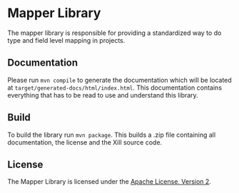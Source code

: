 # Mapper Library

The mapper library is responsible for providing a standardized way to do type and field level mapping in projects.

## Documentation

Please run `mvn compile` to generate the documentation which will be located at `target/generated-docs/html/index.html`.
This documentation contains everything that has to be read to use and understand this library.

## Build

To build the library run `mvn package`. This builds a .zip file containing all documentation, the license and the Xill
source code.

## License

The Mapper Library is licensed under the [Apache License, Version 2](LICENSE).
